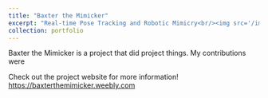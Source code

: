 ```yaml
---
title: "Baxter the Mimicker"
excerpt: "Real-time Pose Tracking and Robotic Mimicry<br/><img src='/images/josh_baxter.gif'>"
collection: portfolio
---
```


Baxter the Mimicker is a project that did project things. My contributions were 

Check out the project website for more information! https://baxterthemimicker.weebly.com
